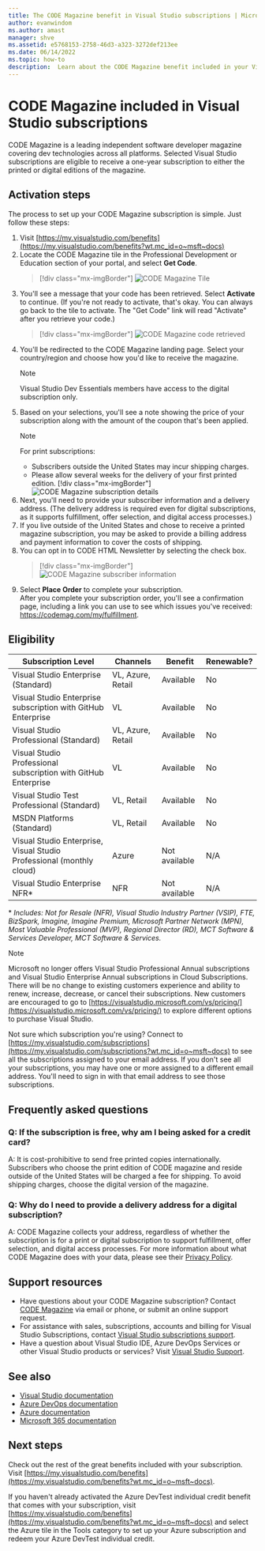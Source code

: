 ```yaml
---
title: The CODE Magazine benefit in Visual Studio subscriptions | Microsoft Docs
author: evanwindom
ms.author: amast
manager: shve
ms.assetid: e5768153-2758-46d3-a323-3272def213ee
ms.date: 06/14/2022
ms.topic: how-to
description:  Learn about the CODE Magazine benefit included in your Visual Studio subscription.
---
```


# CODE Magazine included in Visual Studio subscriptions

CODE Magazine is a leading independent software developer magazine covering dev technologies across all platforms.  Selected Visual Studio subscriptions are eligible to receive a one-year subscription to either the printed or digital editions of the magazine.

## Activation steps

The process to set up your CODE Magazine subscription is simple.  Just follow these steps:

1. Visit [https://my.visualstudio.com/benefits](https://my.visualstudio.com/benefits?wt.mc_id=o~msft~docs)
2. Locate the CODE Magazine tile in the Professional Development or Education section of your portal, and select **Get Code**.
   > [!div class="mx-imgBorder"]
   > ![CODE Magazine Tile](_img/vs-code-magazine/vs-code-magazine-tile.png "Screenshot of the CODE Magazine tile.  Get code button is highlighted.")
3. You'll see a message that your code has been retrieved.  Select **Activate** to continue.  (If you're not ready to activate, that's okay.  You can always go back to the tile to activate.  The "Get Code" link will read "Activate" after you retrieve your code.)
   > [!div class="mx-imgBorder"]
   > ![CODE Magazine code retrieved](_img/vs-code-magazine/vs-code-magazine-success.png "Screenshot of Code retrieval confirmation dialog.  Activate button is highlighted.")
4. You'll be redirected to the CODE Magazine landing page. Select your country/region and choose how you'd like to receive the magazine. 
   > [!NOTE]
   > Visual Studio Dev Essentials members have access to the digital subscription only. 
5. Based on your selections, you'll see a note showing the price of your subscription along with the amount of the coupon that's been applied.
   > [!NOTE]
   > For print subscriptions:
   > - Subscribers outside the United States may incur shipping charges. 
   > - Please allow several weeks for the delivery of your first printed edition.
      > [!div class="mx-imgBorder"]
      > ![CODE Magazine subscription details](_img/vs-code-magazine/vs-code-magazine-details.png "Screenshot of Choose Your Subscription Details dialog.  Available options for subscriptions are displayed. The price is listed as 'free'.")
6. Next, you'll need to provide your subscriber information and a delivery address.  (The delivery address is required even for digital subscriptions, as it supports fulfillment, offer selection, and digital access processes.)
7. If you live outside of the United States and chose to receive a printed magazine subscription, you may be asked to provide a billing address and payment information to cover the costs of shipping. 
8. You can opt in to CODE HTML Newsletter by selecting the check box.
   > [!div class="mx-imgBorder"]
   > ![CODE Magazine subscriber information](_img/vs-code-magazine/vs-code-magazine-subscriber-info.png "Screenshot of Subscriber information and delivery address dialog.")
9. Select **Place Order** to complete your subscription.  
After you complete your subscription order, you'll see a confirmation page, including a link you can use to see which issues you've received: https://codemag.com/my/fulfillment. 

## Eligibility

| Subscription Level  |  Channels  | Benefit  | Renewable?    |
|---------------------|------------|----------|---------------|
| Visual Studio Enterprise (Standard)   | VL, Azure, Retail| Available |  No  |
| Visual Studio Enterprise subscription with GitHub Enterprise   | VL | Available |  No |
| Visual Studio Professional (Standard) | VL, Azure, Retail      | Available |  No  |
| Visual Studio Professional subscription with GitHub Enterprise | VL | Available |  No |
| Visual Studio Test Professional (Standard) | VL, Retail | Available  |  No  |
| MSDN Platforms (Standard) | VL, Retail | Available  |  No  |
| Visual Studio Enterprise, Visual Studio Professional (monthly cloud) | Azure | Not available | N/A |
| Visual Studio Enterprise NFR\* | NFR | Not available | N/A |

\* *Includes:  Not for Resale (NFR), Visual Studio Industry Partner (VSIP), FTE, BizSpark, Imagine, Imagine Premium, Microsoft Partner Network (MPN), Most Valuable Professional (MVP), Regional Director (RD), MCT Software & Services Developer, MCT Software & Services.*

> [!NOTE]
> Microsoft no longer offers Visual Studio Professional Annual subscriptions and Visual Studio Enterprise Annual subscriptions in Cloud Subscriptions. There will be no change to existing customers experience and ability to renew, increase, decrease, or cancel their subscriptions. New customers are encouraged to go to [https://visualstudio.microsoft.com/vs/pricing/](https://visualstudio.microsoft.com/vs/pricing/) to explore different options to purchase Visual Studio.

Not sure which subscription you're using?  Connect to [https://my.visualstudio.com/subscriptions](https://my.visualstudio.com/subscriptions?wt.mc_id=o~msft~docs) to see all the subscriptions assigned to your email address. If you don't see all your subscriptions, you may have one or more assigned to a different email address.  You'll need to sign in with that email address to see those subscriptions.

## Frequently asked questions

### Q: If the subscription is free, why am I being asked for a credit card?  

A: It is cost-prohibitive to send free printed copies internationally.  Subscribers who choose the print edition of CODE magazine and reside outside of the United States will be charged a fee for shipping. To avoid shipping charges, choose the digital version of the magazine. 

### Q: Why do I need to provide a delivery address for a digital subscription?

A:  CODE Magazine collects your address, regardless of whether the subscription is for a print or digital subscription to support fulfillment, offer selection, and digital access processes.  For more information about what CODE Magazine does with your data, please see their [Privacy Policy](https://www.codemag.com/Home/Privacy).

## Support resources

+ Have questions about your CODE Magazine subscription?  Contact [CODE Magazine](https://www.codemag.com/contact) via email or phone, or submit an online support request.
+ For assistance with sales, subscriptions, accounts and billing for Visual Studio Subscriptions, contact [Visual Studio subscriptions support](https://my.visualstudio.com/gethelp).
+ Have a question about Visual Studio IDE, Azure DevOps Services or other Visual Studio products or services?  Visit [Visual Studio Support](https://visualstudio.microsoft.com/support/).

## See also

+ [Visual Studio documentation](/visualstudio/)
+ [Azure DevOps documentation](/azure/devops/)
+ [Azure documentation](/azure/)
+ [Microsoft 365 documentation](/microsoft-365/)

## Next steps

Check out the rest of the great benefits included with your subscription. Visit [https://my.visualstudio.com/benefits](https://my.visualstudio.com/benefits?wt.mc_id=o~msft~docs).

If you haven't already activated the Azure DevTest individual credit benefit that comes with your subscription, visit [https://my.visualstudio.com/benefits](https://my.visualstudio.com/benefits?wt.mc_id=o~msft~docs) and select the Azure tile in the Tools category to set up your Azure subscription and redeem your Azure DevTest individual credit.
